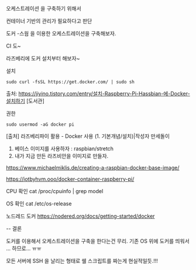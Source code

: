 ```

```

오케스트레이션 을 구축하기 위해서

컨테이너 기반의 관리가 필요하다고 판단

도커 -스웜 을 이용한 오케스트레이션을 구축해보자.

CI 도~

라즈베리에 도커 설치부터 해보자~

설치

```
sudo curl -fsSL https://get.docker.com/ | sudo sh
```

출처: https://jiyino.tistory.com/entry/설치-Raspberry-Pi-Hassbian-에-Docker-설치하기 [도서관]

권한

```
sudo usermod -aG docker pi
```

[출처] 라즈베리파이 활용 - Docker 사용 (1. 기본개념/설치)|작성자 만세돌이

1. 베이스 이미지를 사용하자 : raspbian/stretch
2. 내가 지금 만든 라즈비안을 이미지로 만들자.

https://www.michaelmiklis.de/creating-a-raspbian-docker-base-image/

https://iotbyhvm.ooo/docker-container-raspberry-pi/

CPU 확인
cat /proc/cpuinfo | grep model

OS 확인
cat /etc/os-release

노드레드 도커
https://nodered.org/docs/getting-started/docker

-- 결론

도커를 이용해서 오케스트레이션을 구축을 한다는건 무리.
기존 OS 위에 도커를 띄워서 ... 하므로... ㅠㅠ

모든 서버에 SSH 을 날리는 형태로 쉘 스크립트를 짜는게 현실적일듯.!!!
